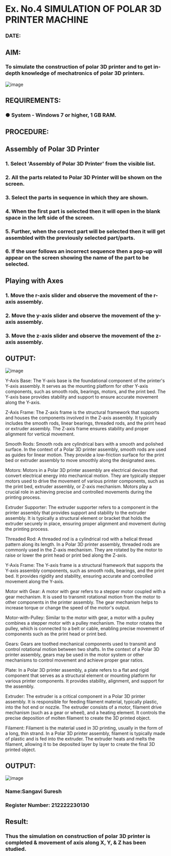 # Ex. No.4 SIMULATION OF POLAR 3D PRINTER MACHINE

### DATE: 

## AIM:
### To simulate the construction of polar 3D printer and to get in-depth knowledge of mechatronics of polar 3D printers.

![image](https://github.com/Sellakumar1987/Ex.-No.-4---SIMULATION-OF-POLAR-3D-PRINTER-MACHINE/assets/113594316/b551f195-9877-49a2-99bb-a9efcfb3381a)

## REQUIREMENTS:
### ●	System - Windows 7 or higher, 1 GB RAM.

## PROCEDURE:

## Assembly of Polar 3D Printer
### 1.	Select 'Assembly of Polar 3D Printer' from the visible list.
### 2.	All the parts related to Polar 3D Printer will be shown on the screen.
### 3.	Select the parts in sequence in which they are shown.
### 4.	When the first part is selected then it will open in the blank space in the left side of the screen.
### 5.	Further, when the correct part will be selected then it will get assembled with the previously selected part/parts.
### 6.	If the user follows an incorrect sequence then a pop-up will appear on the screen showing the name of the part to be selected.

## Playing with Axes
### 1.	Move the r-axis slider and observe the movement of the r-axis assembly.
### 2.	Move the y-axis slider and observe the movement of the y-axis assembly.
### 3.	Move the z-axis slider and observe the movement of the z-axis assembly.

## OUTPUT:
![image](https://github.com/Sangavi-suresh/Ex.-No.-4---SIMULATION-OF-POLAR-3D-PRINTER-MACHINE/assets/118541861/82f0754d-4ad5-4ac5-94e7-9d100bf9980b)

Y-Axis Base:
The Y-axis base is the foundational component of the printer's Y-axis assembly. It serves as the mounting platform for other Y-axis components, such as smooth rods, bearings, motors, and the print bed. The Y-axis base provides stability and support to ensure accurate movement along the Y-axis.

Z-Axis Frame:
The Z-axis frame is the structural framework that supports and houses the components involved in the Z-axis assembly. It typically includes the smooth rods, linear bearings, threaded rods, and the print head or extruder assembly. The Z-axis frame ensures stability and proper alignment for vertical movement.

Smooth Rods:
Smooth rods are cylindrical bars with a smooth and polished surface. In the context of a Polar 3D printer assembly, smooth rods are used as guides for linear motion. They provide a low-friction surface for the print bed or extruder assembly to move smoothly along the designated axes.

Motors:
Motors in a Polar 3D printer assembly are electrical devices that convert electrical energy into mechanical motion. They are typically stepper motors used to drive the movement of various printer components, such as the print bed, extruder assembly, or Z-axis mechanism. Motors play a crucial role in achieving precise and controlled movements during the printing process.

Extruder Supporter:
The extruder supporter refers to a component in the printer assembly that provides support and stability to the extruder assembly. It is typically a structural element or bracket that holds the extruder securely in place, ensuring proper alignment and movement during the printing process.

Threaded Rod:
A threaded rod is a cylindrical rod with a helical thread pattern along its length. In a Polar 3D printer assembly, threaded rods are commonly used in the Z-axis mechanism. They are rotated by the motor to raise or lower the print head or print bed along the Z-axis.

Y-Axis Frame:
The Y-axis frame is a structural framework that supports the Y-axis assembly components, such as smooth rods, bearings, and the print bed. It provides rigidity and stability, ensuring accurate and controlled movement along the Y-axis.

Motor with Gear:
A motor with gear refers to a stepper motor coupled with a gear mechanism. It is used to transmit rotational motion from the motor to other components in the printer assembly. The gear mechanism helps to increase torque or change the speed of the motor's output.

Motor-with-Pulley:
Similar to the motor with gear, a motor with a pulley combines a stepper motor with a pulley mechanism. The motor rotates the pulley, which is connected to a belt or cable, enabling precise movement of components such as the print head or print bed.

Gears:
Gears are toothed mechanical components used to transmit and control rotational motion between two shafts. In the context of a Polar 3D printer assembly, gears may be used in the motor system or other mechanisms to control movement and achieve proper gear ratios.

Plate:
In a Polar 3D printer assembly, a plate refers to a flat and rigid component that serves as a structural element or mounting platform for various printer components. It provides stability, alignment, and support for the assembly.

Extruder:
The extruder is a critical component in a Polar 3D printer assembly. It is responsible for feeding filament material, typically plastic, into the hot end or nozzle. The extruder consists of a motor, filament drive mechanism (such as a gear or wheel), and a heating element. It controls the precise deposition of molten filament to create the 3D printed object.

Filament:
Filament is the material used in 3D printing, usually in the form of a long, thin strand. In a Polar 3D printer assembly, filament is typically made of plastic and is fed into the extruder. The extruder heats and melts the filament, allowing it to be deposited layer by layer to create the final 3D printed object.

 ## OUTPUT:

![image](https://github.com/Sangavi-suresh/Ex.-No.-4---SIMULATION-OF-POLAR-3D-PRINTER-MACHINE/assets/118541861/9336990b-e34c-4461-90ef-11d972e0b695)

### Name:Sangavi Suresh
### Register Number: 212222230130

## Result: 
### Thus the simulation on construction of polar 3D printer is completed & movement of axis along X, Y, & Z has been studied.
